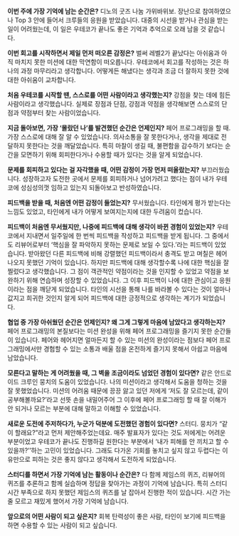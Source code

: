 **이번 주에 가장 기억에 남는 순간은?**
디노의 굿즈 나눔 가위바위보. 장난으로 참여하였으나 Top 3 안에 들어서 크루들의 응원을 받았습니다. 대중의 시선을 받거나 관심을 받는 일이 어려웠는데, 이 일은 우테코가 끝나도 좋은 기억과 추억으로 오래 남을 것 같습니다.

**이번 회고를 시작하면서 제일 먼저 떠오른 감정은?**
벌써 레벨2가 끝났다는 아쉬움과 아직 마치지 못한 미션에 대한 막연함이 떠오릅니다.
우테코에서 회고를 작성하는 것은 하나의 과정 마무리라고 생각합니다. 어떻게든 해냈다는 생각과 조금 더 잘하지 못한 것에 대한 아쉬움이 교차합니다.

**처음 우테코를 시작할 땐, 스스로를 어떤 사람이라고 생각했는지?**
강점을 찾는 데에 힘든 사람이라고 생각했습니다. 실제로 장점과 단점, 강점과 약점을 생각해보면 스스로의 단점과 약점부터 찾는 사람이었습니다. 

**지금 돌아보면, 가장 ‘몰랐던 나’를 발견했던 순간은 언제인지?**
페어 프로그래밍을 할 때. 가장 스스로에 대해 잘 알 수 있었습니다. 의사소통을 잘 못한다거나, 생각을 제대로 전달하지 못한다는 것을 깨달았습니다. 특히 마찰이 생길 때, 불편함을 감수하기 보다는 순간을 모면하기 위해 회피한다거나 수용할 때가 있다는 것을 알게 되었습니다.

**문제를 회피하고 있다는 걸 자각했을 때, 어떤 감정이 가장 먼저 떠올랐는지?**
부끄러웠습니다. 성장하고자 도전한 곳에서 문제를 회피하거나 넘어가려고 했다는 점이 내가 우테코에 성심성의껏 임하고 있는지 되돌아보고 반성하였습니다.

**피드백을 받을 때, 처음엔 어떤 감정이 들었는지?**
무서웠습니다. 타인에게 평가 받는다는 느낌도 있었고, 타인에게 내가 어떻게 보여지는지에 대한 두려움이 컸습니다. 

**피드백이 처음엔 무서웠지만, 나중에 피드백에 대해 생각이 바뀐 경험이 있었는지?**
우테코에서 지내면서 일주일에 한 번씩 피드백을 작성하고 피드백을 받게 됩니다. 그 중에서도 리뷰어로부터 ‘핵심을 잘 파악하지 못하는 문제로 보일 수 있다.’라는 피드백이 있었습니다. 받아왔던 다른 피드백에 비해 강렬했던 피드백이라서 충격도 받고 며칠은 헤어나오지 못했던 기억이 있습니다. 하지만 피드백에 대해 생각할수록 나에 대한 핵심을 잘 찔렀다고 생각했습니다. 그 점이 객관적인 약점이라는 것을 인지할 수 있었고 약점을 보완하기 위해 연습하며 성장할 수 있었습니다. 그 이후 피드백이 나에 대한 관심이고 응원이라는 점을 깨닫게 되었습니다. 타인의 시선을 통해 나를 바라볼 수 있다는 것이 얼마나 값지고 희귀한 것인지 알게 되어 피드백에 대한 긍정적으로 생각하는 계기가 되었습니다.

**협업 중 가장 아쉬웠던 순간은 언제인지? 왜 그게 그렇게 마음에 남았다고 생각하는지?**
페어 프로그래밍의 본질보다는 미션 완성을 위해 페어 프로그래밍을 즐기지 못한 순간들이 있습니다. 페어와 헤어지면 얼마든지 할 수 있는 미션의 완성이라는 점보다 페어 프로그래밍에서만 경험할 수 있는 소통과 배울 점을 온전하게 즐기지 못해서 아쉽고 마음에 남았습니다.

**모른다고 말하는 게 어려웠을 때, 그 벽을 조금이라도 넘었던 경험이 있다면?**
같은 안드로이드 크루인 뭉치의 도움이 있었습니다. 나의 미션이라고 생각해서 도움을 청하는 것을 잘 못했었습니다. 미션의 어려움 때문에 끙끙 앓고 있던 저에게 ‘저도 잘 모르는데, 같이 공부해볼까요?’라고 선뜻 손을 내밀어주어 그 이후에 페어 프로그래밍 할 때 잘 이해가 안 되거나 모르는 부분에 대해 말하고 이해할 수 있었습니다.

**새로운 도전에 주저하다가, 누군가 덕분에 도전했던 경험이 있다면?**
스터디. 뭉치가 “같이 할래요?”라고 먼저 제안해주었는데요. 매주 발표자가 있다는 것도 저에게는 어려운 부분이었고 우테코가 끝나도 진행하길 원한다는 부분에서 ‘내가 피해를 안 끼치고 할 수 있을까?’’하는 고민이 있었습니다. 그래도 다가온 기회를 놓치고 싶지 않고 두렵다는 이유만으로 피하는 것은 좋지 않다고 생각해서 도전하게 되었습니다.

**스터디를 하면서 가장 기억에 남는 활동이나 순간은?**
다 함께 제임스의 퀴즈, 리뷰어의 퀴즈를 추론하고 함께 실습하며 정답을 찾아가는 과정이 기억에 남습니다. 특히 스터디 시간 부족으로 하지 못했던 제임스의 퀴즈를 날 잡아서 진행한 적이 있습니다. 시간 가는 줄 모르고 재밌게 했어서 가장 기억에 남습니다.

**앞으로의 어떤 사람이 되고 싶은지?**
회복 탄력성이 좋은 사람, 타인이 보기에 피드백을 하면 수용할 수 있는 사람이 되고 싶습니다. 
